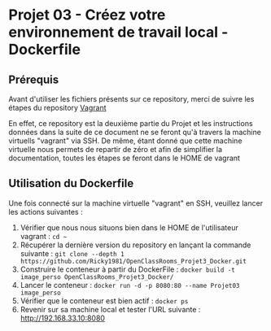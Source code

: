 # Projet 03 - Créez votre environnement de travail local - Dockerfile

## Prérequis

Avant d'utiliser les fichiers présents sur ce repository, merci de suivre les étapes du repository [Vagrant](https://github.com/Ricky1981/OpenClassRooms_Projet3_Vagrant)

En effet, ce repository est la deuxième partie du Projet et les instructions données dans la suite de ce document ne se feront qu'à travers la machine virtuells "vagrant" via SSH.
De même, étant donné que cette machine virtuelle nous permets de repartir de zéro et afin de simplifier la documentation, toutes les étapes se feront dans le HOME de vagrant

## Utilisation du Dockerfile

Une fois connecté sur la machine virtuelle "vagrant" en SSH, veuillez lancer les actions suivantes :

1. Vérifier que nous nous situons bien dans le HOME de l'utilisateur vagrant : `cd ~`
2. Récupérer la dernière version du repository en lançant la commande suivante : `git clone --depth 1 https://github.com/Ricky1981/OpenClassRooms_Projet3_Docker.git`
3. Construire le conteneur à partir du DockerFile : `docker build -t image_perso OpenClassRooms_Projet3_Docker/`
4. Lancer le conteneur : `docker run -d -p 8080:80 --name Projet03 image_perso`
5. Vérifier que le conteneur est bien actif : `docker ps`  
6. Revenir sur sa machine local et tester l'URL suivante : http://192.168.33.10:8080 